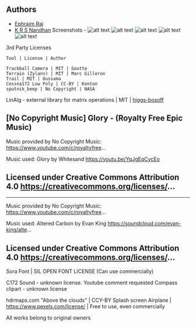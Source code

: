 ## Authors
* [Ephraim Raj](https://github.com/supersonic71/)
* [K R S Nandhan](https://github.com/krs131099/)
Screenshots - 
![alt text](https://user-images.githubusercontent.com/17806210/160098433-d413bb01-f6cc-4fce-8b89-e9ca0ee67194.png)
![alt text](https://user-images.githubusercontent.com/17806210/160098446-d6f2d5b8-3829-448e-86be-9d2986ad4b6a.png)
![alt text](https://user-images.githubusercontent.com/17806210/160098455-66a2899c-fe86-4143-8006-5b142cc4898c.png)
![alt text](https://user-images.githubusercontent.com/17806210/160098492-c285600f-eede-4a57-887e-18f3b1159c0c.png)
![alt text](https://user-images.githubusercontent.com/17806210/160098513-c427eec9-df43-4bec-afbb-4fb2716181a9.png)



3rd Party Licenses 

	Tool | License | Author  
	
	Trackball Camera | MIT | Goutte
	Terrain (Zylann) | MIT | Marc Gilleron 
	Trail | MIT | Oussama
	Cessna172 Low Poly | CC-BY | Kenton
	sputnik_beep | No Copyright | NASA
	
	
LinAlg - external library for matrix operations | MIT | [higgs-bosoff](https://github.com/higgs-bosoff/godot-linalg)	
	
[No Copyright Music] Glory - (Royalty Free Epic Music)
-------------------------------------------
Music provided by No Copyright Music:
https://www.youtube.com/c/royaltyfree...

Music used: Glory by Whitesand
https://youtu.be/YqJgEqCycEo

Licensed under Creative Commons Attribution 4.0
https://creativecommons.org/licenses/...
-------------------------------------------


-------------------------------------------
Music provided by No Copyright Music:
https://www.youtube.com/c/royaltyfree...

Music used: Altered Carbon by Evan King
https://soundcloud.com/evan-king/alte...

Licensed under Creative Commons Attribution 4.0
https://creativecommons.org/licenses/...
-------------------------------------------

Sora Font | SIL OPEN FONT LICENSE (Can use commercially) 


C172 Sound - unknown license. Youtube comment requested
Compass clipart - unknown license

hdrmaps.com "Above the clouds" | CCY-BY
Splash screen Airplane | https://www.pexels.com/license/ | Free to use, even commercially 

All works belong to original owners


